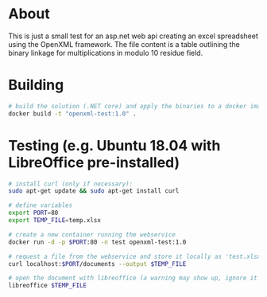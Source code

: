 # About
This is just a small test for an asp.net web api creating an excel spreadsheet using the OpenXML framework. The file content is a table outlining the binary linkage for multiplications in modulo 10 residue field.

# Building
```sh
# build the solution (.NET core) and apply the binaries to a docker image
docker build -t "openxml-test:1.0" .
```

# Testing (e.g. Ubuntu 18.04 with LibreOffice pre-installed)
```sh
# install curl (only if necessary): 
sudo apt-get update && sudo apt-get install curl

# define variables
export PORT=80
export TEMP_FILE=temp.xlsx

# create a new container running the webservice
docker run -d -p $PORT:80 -n test openxml-test:1.0

# request a file from the webservice and store it locally as 'test.xlsx'
curl localhost:$PORT/documents --output $TEMP_FILE

# open the document with libreoffice (a warning may show up, ignore it anyways)
libreoffice $TEMP_FILE
```
